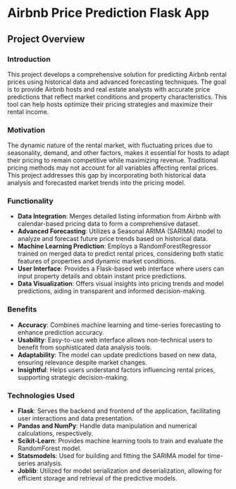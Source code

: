 # Airbnb Price Prediction Flask App

## Project Overview

### Introduction
This project develops a comprehensive solution for predicting Airbnb rental prices using historical data and advanced forecasting techniques. The goal is to provide Airbnb hosts and real estate analysts with accurate price predictions that reflect market conditions and property characteristics. This tool can help hosts optimize their pricing strategies and maximize their rental income.

### Motivation
The dynamic nature of the rental market, with fluctuating prices due to seasonality, demand, and other factors, makes it essential for hosts to adapt their pricing to remain competitive while maximizing revenue. Traditional pricing methods may not account for all variables affecting rental prices. This project addresses this gap by incorporating both historical data analysis and forecasted market trends into the pricing model.

### Functionality
- **Data Integration**: Merges detailed listing information from Airbnb with calendar-based pricing data to form a comprehensive dataset.
- **Advanced Forecasting**: Utilizes a Seasonal ARIMA (SARIMA) model to analyze and forecast future price trends based on historical data.
- **Machine Learning Prediction**: Employs a RandomForestRegressor trained on merged data to predict rental prices, considering both static features of properties and dynamic market conditions.
- **User Interface**: Provides a Flask-based web interface where users can input property details and obtain instant price predictions.
- **Data Visualization**: Offers visual insights into pricing trends and model predictions, aiding in transparent and informed decision-making.

### Benefits
- **Accuracy**: Combines machine learning and time-series forecasting to enhance prediction accuracy.
- **Usability**: Easy-to-use web interface allows non-technical users to benefit from sophisticated data analysis tools.
- **Adaptability**: The model can update predictions based on new data, ensuring relevance despite market changes.
- **Insightful**: Helps users understand factors influencing rental prices, supporting strategic decision-making.

### Technologies Used
- **Flask**: Serves the backend and frontend of the application, facilitating user interactions and data presentation.
- **Pandas and NumPy**: Handle data manipulation and numerical calculations, respectively.
- **Scikit-Learn**: Provides machine learning tools to train and evaluate the RandomForest model.
- **Statsmodels**: Used for building and fitting the SARIMA model for time-series analysis.
- **Joblib**: Utilized for model serialization and deserialization, allowing for efficient storage and retrieval of the predictive models.
